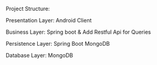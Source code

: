 Project Structure:

Presentation Layer: Android Client

Business Layer: Spring boot & Add Restful Api for Queries

Persistence Layer: Spring Boot MongoDB

Database Layer: MongoDB

